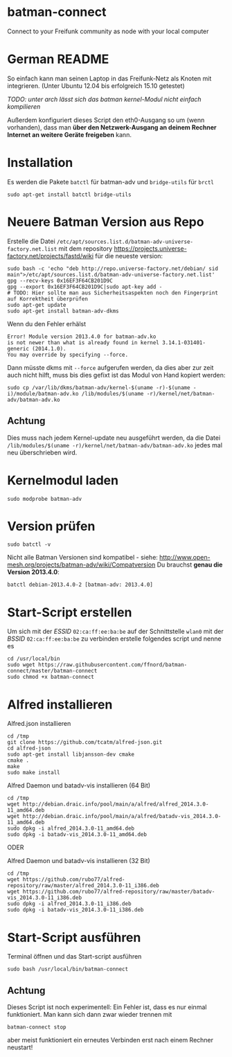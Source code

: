 batman-connect
==============

Connect to your Freifunk community as node with your local computer

German README
=============

So einfach kann man seinen Laptop in das Freifunk-Netz als Knoten mit integrieren.
(Unter Ubuntu 12.04 bis erfolgreich 15.10 getestet)

*TODO: unter arch lässt sich das batman kernel-Modul nicht einfach kompilieren*

Außerdem konfiguriert dieses Script den eth0-Ausgang so um (wenn vorhanden), dass man **über den Netzwerk-Ausgang an deinem Rechner Internet an weitere Geräte freigeben** kann.

Installation
===

Es werden die Pakete `batctl` für batman-adv und `bridge-utils` für `brctl`

    sudo apt-get install batctl bridge-utils

Neuere Batman Version aus Repo
===

Erstelle die Datei `/etc/apt/sources.list.d/batman-adv-universe-factory.net.list` mit dem repository https://projects.universe-factory.net/projects/fastd/wiki für die neueste version:
 
	sudo bash -c 'echo "deb http://repo.universe-factory.net/debian/ sid main">/etc/apt/sources.list.d/batman-adv-universe-factory.net.list'
	gpg --recv-keys 0x16EF3F64CB201D9C
	gpg --export 0x16EF3F64CB201D9C|sudo apt-key add -
	# TODO: Hier sollte man aus Sicherheitsaspekten noch den Fingerprint auf Korrektheit überprüfen
	sudo apt-get update
	sudo apt-get install batman-adv-dkms

Wenn du den Fehler erhälst

	Error! Module version 2013.4.0 for batman-adv.ko
	is not newer than what is already found in kernel 3.14.1-031401-generic (2014.1.0).
	You may override by specifying --force.


Dann müsste dkms mit `--force` aufgerufen werden, da dies aber zur zeit auch nicht hilft, 
muss bis dies gefixt ist das Modul von Hand kopiert werden:

	sudo cp /var/lib/dkms/batman-adv/kernel-$(uname -r)-$(uname -i)/module/batman-adv.ko /lib/modules/$(uname -r)/kernel/net/batman-adv/batman-adv.ko

Achtung
---
Dies muss nach jedem Kernel-update neu ausgeführt werden, da die Datei `/lib/modules/$(uname -r)/kernel/net/batman-adv/batman-adv.ko` jedes mal neu überschrieben wird.

Kernelmodul laden
===

	sudo modprobe batman-adv

Version prüfen
===

	sudo batctl -v

Nicht alle Batman Versionen sind kompatibel - siehe: http://www.open-mesh.org/projects/batman-adv/wiki/Compatversion 
Du brauchst **genau die Version 2013.4.0**:

	batctl debian-2013.4.0-2 [batman-adv: 2013.4.0]

 
Start-Script erstellen
===

Um sich mit der *ESSID* `02:ca:ff:ee:ba:be` auf der Schnittstelle `wlan0` mit der *BSSID* `02:ca:ff:ee:ba:be` zu verbinden erstelle folgendes script und nenne es <br>

    cd /usr/local/bin
    sudo wget https://raw.githubusercontent.com/ffnord/batman-connect/master/batman-connect
    sudo chmod +x batman-connect

Alfred installieren
===
Alfred.json installieren

    cd /tmp
    git clone https://github.com/tcatm/alfred-json.git
    cd alfred-json
    sudo apt-get install libjansson-dev cmake
    cmake .
    make
    sudo make install
    
Alfred Daemon und batadv-vis installieren (64 Bit)

    cd /tmp
    wget http://debian.draic.info/pool/main/a/alfred/alfred_2014.3.0-11_amd64.deb
    wget http://debian.draic.info/pool/main/a/alfred/batadv-vis_2014.3.0-11_amd64.deb
    sudo dpkg -i alfred_2014.3.0-11_amd64.deb
    sudo dpkg -i batadv-vis_2014.3.0-11_amd64.deb

ODER

Alfred Daemon und batadv-vis installieren (32 Bit)

    cd /tmp
    wget https://github.com/rubo77/alfred-repository/raw/master/alfred_2014.3.0-11_i386.deb
    wget https://github.com/rubo77/alfred-repository/raw/master/batadv-vis_2014.3.0-11_i386.deb
    sudo dpkg -i alfred_2014.3.0-11_i386.deb
    sudo dpkg -i batadv-vis_2014.3.0-11_i386.deb

Start-Script ausführen
===
 Terminal öffnen und das Start-script ausführen

    sudo bash /usr/local/bin/batman-connect

 Achtung
---
Dieses Script ist noch experimentell: Ein Fehler ist, dass es nur einmal funktioniert. Man kann sich dann zwar wieder trennen mit <br>

    batman-connect stop
    
aber meist funktioniert ein erneutes Verbinden erst nach einem Rechner neustart!
